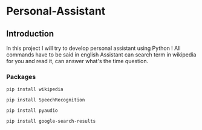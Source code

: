 # Personal-Assistant
## Introduction

In this project I will try to develop personal assistant using Python !
All commands have to be said in english
Assistant can search term in wikipedia for you and read it, can answer what's the time question.
### Packages

```shell
pip install wikipedia
```

```shell
pip install SpeechRecognition
```

```shell
pip install pyaudio
```

```shell
pip install google-search-results
```